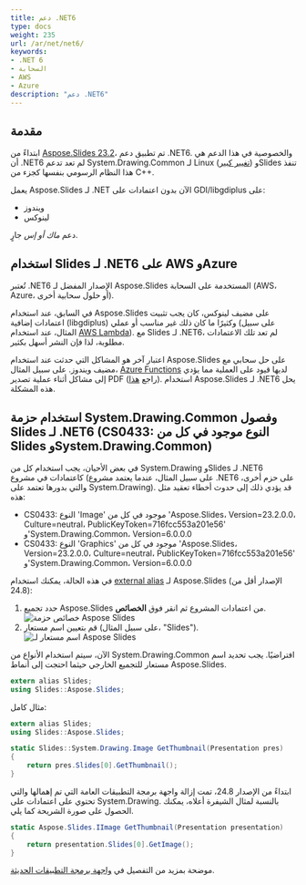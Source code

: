 ```yaml
---
title: دعم .NET6
type: docs
weight: 235
url: /ar/net/net6/
keywords: 
- .NET 6
- السحابة
- AWS
- Azure
description: "دعم .NET6"
---
```


## مقدمة

ابتداءً من [Aspose.Slides 23.2](https://www.nuget.org/packages/Aspose.Slides.NET/23.2.0)، تم تطبيق دعم .NET6. والخصوصية في هذا الدعم هي أن .NET6 لم تعد تدعم System.Drawing.Common لـ Linux ([تغيير كبير](https://learn.microsoft.com/en-us/dotnet/core/compatibility/core-libraries/6.0/system-drawing-common-windows-only)) وSlides تنفذ هذا النظام الرسومي بنفسها كجزء من C++.

يعمل Aspose.Slides لـ .NET الآن بدون اعتمادات على GDI/libgdiplus على:
* ويندوز
* لينوكس

دعم _ماك أو إس_ جارٍ.

## استخدام Slides لـ .NET6 على AWS وAzure

تُعتبر .NET6 الإصدار المفضل لـ Aspose.Slides المستخدمة على السحابة (AWS، Azure، أو حلول سحابية أخرى).

في السابق، عند استخدام Aspose.Slides على مضيف لينوكس، كان يجب تثبيت اعتمادات إضافية (libgdiplus) وكثيرًا ما كان ذلك غير مناسب أو عملي (على سبيل المثال، عند استخدام [AWS Lambda](https://aws.amazon.com/lambda)). مع Slides لـ .NET6، لم تعد تلك الاعتمادات مطلوبة، لذا فإن النشر أسهل بكثير.

اعتبار آخر هو المشاكل التي حدثت عند استخدام Aspose.Slides على حل سحابي مع مضيف ويندوز. على سبيل المثال، [Azure Functions](https://learn.microsoft.com/en-us/azure/azure-functions/functions-overview) لديها قيود على العملية مما يؤدي إلى مشاكل أثناء عملية تصدير PDF (راجع [هذا](https://github.com/projectkudu/kudu/wiki/Azure-Web-App-sandbox#unsupported-frameworks)). استخدام Aspose.Slides لـ .NET6 يحل هذه المشكلة.

## استخدام حزمة System.Drawing.Common وفصول Slides لـ .NET6 (CS0433: النوع موجود في كل من Slides وSystem.Drawing.Common)

في بعض الأحيان، يجب استخدام كل من System.Drawing وSlides لـ .NET6 كاعتمادات في مشروع (على سبيل المثال، عندما يعتمد مشروع .NET6 على حزم أخرى، والتي بدورها تعتمد على System.Drawing). قد يؤدي ذلك إلى حدوث أخطاء تعقيد مثل هذه:

* CS0433: النوع 'Image' موجود في كل من 'Aspose.Slides، Version=23.2.0.0، Culture=neutral، PublicKeyToken=716fcc553a201e56' و'System.Drawing.Common، Version=6.0.0.0
* CS0433: النوع 'Graphics' موجود في كل من 'Aspose.Slides، Version=23.2.0.0، Culture=neutral، PublicKeyToken=716fcc553a201e56' و'System.Drawing.Common، Version=6.0.0.0

في هذه الحالة، يمكنك استخدام [external alias](https://learn.microsoft.com/en-us/dotnet/csharp/language-reference/keywords/extern-alias) لـ Aspose.Slides (الإصدار أقل من 24.8):
1) حدد تجميع Aspose.Slides من اعتمادات المشروع ثم انقر فوق **الخصائص**.
  ![خصائص حزمة Aspose Slides](package_properties.png)
2) قم بتعيين اسم مستعار (على سبيل المثال، "Slides").
  ![اسم مستعار لـ Aspose Slides](set_alias.png)

الآن، سيتم استخدام الأنواع من System.Drawing.Common افتراضيًا. يجب تحديد اسم مستعار للتجميع الخارجي حيثما احتجت إلى أنماط Aspose.Slides.

```c#
extern alias Slides;
using Slides::Aspose.Slides;
```

مثال كامل:

```c#
extern alias Slides;
using Slides::Aspose.Slides;

static Slides::System.Drawing.Image GetThumbnail(Presentation pres)
{
    return pres.Slides[0].GetThumbnail();
}
```

ابتداءً من الإصدار 24.8، تمت إزالة واجهة برمجة التطبيقات العامة التي تم إهمالها والتي تحتوي على اعتمادات على System.Drawing. بالنسبة لمثال الشيفرة أعلاه، يمكنك الحصول على صورة الشريحة كما يلي.

```cs
static Aspose.Slides.IImage GetThumbnail(Presentation presentation)
{
    return presentation.Slides[0].GetImage();
}
```
موضحة بمزيد من التفصيل في [واجهة برمجة التطبيقات الحديثة](/net/modern-api/).